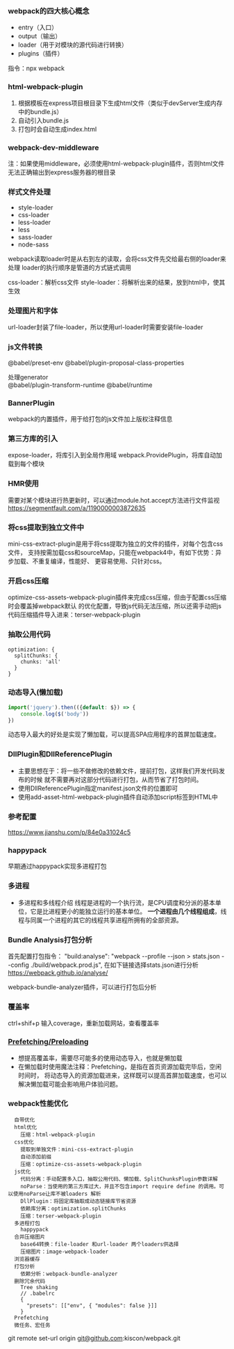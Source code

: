 ### webpack的四大核心概念
- entry（入口）
- output（输出）
- loader（用于对模块的源代码进行转换）
- plugins（插件）
  
指令：npx webpack

### html-webpack-plugin
1. 根据模板在express项目根目录下生成html文件（类似于devServer生成内存中的bundle.js）
2. 自动引入bundle.js
3. 打包时会自动生成index.html

### webpack-dev-middleware
注：如果使用middleware，必须使用html-webpack-plugin插件，否则html文件无法正确输出到express服务器的根目录

### 样式文件处理
- style-loader
- css-loader
- less-loader
- less
- sass-loader
- node-sass

webpack读取loader时是从右到左的读取，会将css文件先交给最右侧的loader来处理
loader的执行顺序是管道的方式链式调用

css-loader：解析css文件
style-loader：将解析出来的结果，放到html中，使其生效

### 处理图片和字体

url-loader封装了file-loader，所以使用url-loader时需要安装file-loader

### js文件转换
@babel/preset-env
@babel/plugin-proposal-class-properties

处理generator  
@babel/plugin-transform-runtime
@babel/runtime

### BannerPlugin
webpack的内置插件，用于给打包的js文件加上版权注释信息

### 第三方库的引入
expose-loader，将库引入到全局作用域
webpack.ProvidePlugin，将库自动加载到每个模块

### HMR使用
需要对某个模块进行热更新时，可以通过module.hot.accept方法进行文件监视
https://segmentfault.com/a/1190000003872635

### 将css提取到独立文件中
mini-css-extract-plugin是用于将css提取为独立的文件的插件，对每个包含css文件，
支持按需加载css和sourceMap，只能在webpack4中，有如下优势：异步加载、不重复编译，性能好、
更容易使用、只针对css。

### 开启css压缩
optimize-css-assets-webpack-plugin插件来完成css压缩，但由于配置css压缩时会覆盖掉webpack默认
的优化配置，导致js代码无法压缩，所以还需手动把js代码压缩插件导入进来：terser-webpack-plugin

### 抽取公用代码
```
optimization: {
  splitChunks: {
    chunks: 'all'
  }
}
```

### 动态导入(懒加载)
```javascript
import('jquery').then(({default: $}) => {
	console.log($('body'))
})
```
动态导入最大的好处是实现了懒加载，可以提高SPA应用程序的首屏加载速度。


### DllPlugin和DllReferencePlugin
- 主要思想在于：将一些不做修改的依赖文件，提前打包，这样我们开发代码发布的时候
就不需要再对这部分代码进行打包，从而节省了打包时间。
- 使用DllReferencePlugin指定manifest.json文件的位置即可
- 使用add-asset-html-webpack-plugin插件自动添加script标签到HTML中

### 参考配置
https://www.jianshu.com/p/84e0a31024c5

### happypack
早期通过happypack实现多进程打包

### 多进程
- 多进程和多线程介绍
线程是进程的一个执行流，是CPU调度和分派的基本单位，它是比进程更小的能独立运行的基本单位。
**一个进程由几个线程组成**，线程与同属一个进程的其它的线程共享进程所拥有的全部资源。

### Bundle Analysis打包分析
首先配置打包指令：
"build:analyse": "webpack --profile --json > stats.json --config ./build/webpack.prod.js",
在如下链接选择stats.json进行分析
https://webpack.github.io/analyse/

webpack-bundle-analyzer插件，可以进行打包后分析

### 覆盖率
ctrl+shif+p
输入coverage，重新加载网站，查看覆盖率

### [Prefetching/Preloading](https://webpack.js.org/guides/code-splitting/#prefetchingpreloading-modules)
- 想提高覆盖率，需要尽可能多的使用动态导入，也就是懒加载
- 在懒加载时使用魔法注释：Prefetching，是指在首页资源加载完毕后，空闲时间时，
将动态导入的资源加载进来，这样既可以提高首屏加载速度，也可以解决懒加载可能会影响用户体验问题。

### webpack性能优化
```
  自带优化
  html优化
    压缩：html-webpack-plugin
  css优化
    提取到单独文件：mini-css-extract-plugin
    自动添加前缀
    压缩：optimize-css-assets-webpack-plugin
  js优化
    代码分离：手动配置多入口，抽取公用代码、懒加载、SplitChunksPlugin参数详解
    noParse：当使用的第三方库过大，并且不包含import require define 的调用。可以使用noParse让库不被loaders 解析
    DllPlugin：将固定库抽取成动态链接库节省资源
    依赖库分离：optimization.splitChunks
    压缩：terser-webpack-plugin
  多进程打包
    happypack
  合并压缩图片
    base64转换：file-loader 和url-loader 两个loaders供选择
    压缩图片：image-webpack-loader
  浏览器缓存
  打包分析
    依赖分析：webpack-bundle-analyzer
  删除冗余代码
    Tree shaking
    // .babelrc
    {
      "presets": [["env", { "modules": false }]]
    }
  Prefetching
  微任务、宏任务
  ```

git remote set-url origin git@github.com:kiscon/webpack.git